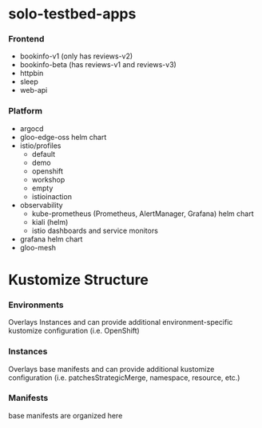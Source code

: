 # solo-testbed-apps

### Frontend
- bookinfo-v1 (only has reviews-v2)
- bookinfo-beta (has reviews-v1 and reviews-v3)
- httpbin
- sleep
- web-api

### Platform
- argocd
- gloo-edge-oss helm chart
- istio/profiles
    - default
    - demo
    - openshift
    - workshop
    - empty
    - istioinaction
- observability
    - kube-prometheus (Prometheus, AlertManager, Grafana) helm chart
    - kiali (helm)
    - istio dashboards and service monitors
- grafana helm chart
- gloo-mesh

# Kustomize Structure

### Environments
Overlays Instances and can provide additional environment-specific kustomize configuration (i.e. OpenShift)

### Instances
Overlays base manifests and can provide additional kustomize configuration (i.e. patchesStrategicMerge, namespace, resource, etc.)

### Manifests
base manifests are organized here
